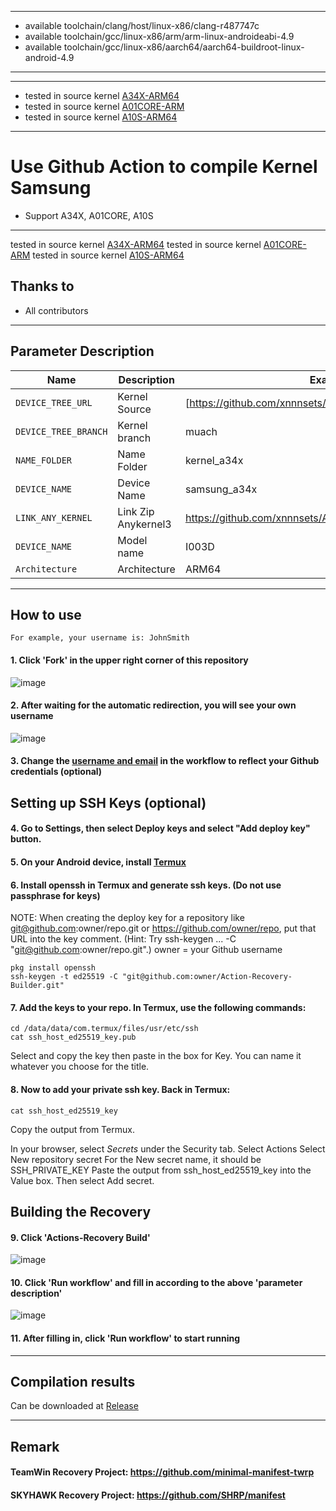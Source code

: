 ***
* available toolchain/clang/host/linux-x86/clang-r487747c
* available toolchain/gcc/linux-x86/arm/arm-linux-androideabi-4.9
* available toolchain/gcc/linux-x86/aarch64/aarch64-buildroot-linux-android-4.9

***
***
* tested in source kernel [A34X-ARM64](https://github.com/xnnnsets/android_kernel_samsung_a34x)
* tested in source kernel [A01CORE-ARM](https://github.com/xnnnsets/android_kernel_samsung_a01core)
* tested in source kernel [A10S-ARM64](https://github.com/xnnnsets/android_kernel_samsung_a10s)
****

# Use Github Action to compile Kernel Samsung

- Support A34X, A01CORE, A10S

---

tested in source kernel [A34X-ARM64](https://github.com/xnnnsets/android_kernel_samsung_a34x)
tested in source kernel [A01CORE-ARM](https://github.com/xnnnsets/android_kernel_samsung_a01core)
tested in source kernel [A10S-ARM64](https://github.com/xnnnsets/android_kernel_samsung_a10s)

## Thanks to
- All contributors

---

## Parameter Description

| Name | Description | Example |
| ------------ | -------------------- | ------------ |
| `DEVICE_TREE_URL` | Kernel Source | [https://github.com/xnnnsets/android_kernel_samsung_a34x] |
| `DEVICE_TREE_BRANCH` | Kernel branch | muach |
| `NAME_FOLDER` | Name Folder | kernel_a34x |
| `DEVICE_NAME` | Device Name | samsung_a34x |
| `LINK_ANY_KERNEL` | Link Zip Anykernel3 | https://github.com/xnnnsets/AnyKernel3 |
| `DEVICE_NAME` | Model name | I003D |
| `Architecture` | Architecture | ARM64 |

-----

## How to use
```
For example, your username is: JohnSmith
```
#### 1. Click 'Fork' in the upper right corner of this repository
![image](https://user-images.githubusercontent.com/37921907/177914706-c92476c5-7e14-4fb3-be94-0c8a11dae874.png)
#### 2. After waiting for the automatic redirection, you will see your own username
![image](https://user-images.githubusercontent.com/37921907/177915106-5bde6fc9-303c-479e-b290-22b48efd1e4e.png)
#### 3. Change the [username and email](https://github.com/CaptainThrowback/Action-Recovery-Builder/blob/main/.github/workflows/Recovery%20Build.yml#L100-L101) in the workflow to reflect your Github credentials (optional)
## Setting up SSH Keys (optional)
#### 4. Go to Settings, then select Deploy keys and select "Add deploy key" button.

#### 5. On your Android device, install [Termux](https://github.com/termux/termux-app/releases)

#### 6. Install openssh in Termux and generate ssh keys. (Do not use passphrase for keys)
NOTE: When creating the deploy key for a repository like git@github.com:owner/repo.git or https://github.com/owner/repo, put that URL into the key comment. (Hint: Try ssh-keygen ... -C "git@github.com:owner/repo.git".)
owner = your Github username
```
pkg install openssh
ssh-keygen -t ed25519 -C "git@github.com:owner/Action-Recovery-Builder.git"
```
#### 7. Add the keys to your repo. In Termux, use the following commands:
```
cd /data/data/com.termux/files/usr/etc/ssh
cat ssh_host_ed25519_key.pub
```
  Select and copy the key then paste in the box for Key.
  You can name it whatever you choose for the title.

#### 8. Now to add your private ssh key. Back in Termux:
```
cat ssh_host_ed25519_key
```
   Copy the output from Termux.

   In your browser, select *Secrets* under the Security tab.
   Select Actions
   Select New repository secret
   For the New secret name, it should be SSH_PRIVATE_KEY
   Paste the output from ssh_host_ed25519_key into the Value box.
   Then select Add secret.

## Building the Recovery
#### 9. Click 'Actions-Recovery Build'
![image](https://user-images.githubusercontent.com/37921907/177915304-8731ed80-1d49-48c9-9848-70d0ac8f2720.png)
#### 10. Click 'Run workflow' and fill in according to the above 'parameter description'
![image](https://user-images.githubusercontent.com/37921907/177915346-71c29149-78fb-4a00-996f-5d84ffc9eb8c.png)
#### 11. After filling in, click 'Run workflow' to start running

-----

## Compilation results
Can be downloaded at [Release](../../releases)

-----
## Remark

#### TeamWin Recovery Project: https://github.com/minimal-manifest-twrp
#### SKYHAWK Recovery Project: https://github.com/SHRP/manifest
